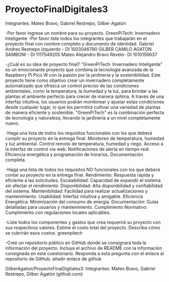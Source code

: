 # ProyectoFinalDigitales3
Integrantes: Mateo Bravo, Gabriel Restrepo, Gilber Agatón

-Por favor ingrese un nombre para su proyecto.
GreenPiTech: Invernadero Inteligente
-Por favor liste todos los integrantes que trabajarán en el proyecto final con nombre completo y documento de identidad.
Gabriel Andres Restrepo Izquierdo - DI 1003046790
GILBER CAMILO AGATON SAMBONI - DI 1117549205
Mateo Alejandro Bravo Revelo- DI 1010156637

-¿Cuál es su idea de proyecto final?
"GreenPiTech: Invernadero Inteligente" es un emocionante proyecto que combina la tecnología avanzada de la Raspberry Pi Pico W con la pasión por la jardinería y la sostenibilidad. Este proyecto tiene como objetivo crear un invernadero completamente automatizado que ofrezca un control preciso de las condiciones ambientales, como la temperatura, la humedad y la luz, para brindar a las plantas el ambiente perfecto para crecer de manera óptima. A través de una interfaz intuitiva, los usuarios podrán monitorear y ajustar estas condiciones desde cualquier lugar, lo que les permitirá cultivar una variedad de plantas de manera eficiente y sostenible. "GreenPiTech" es la combinación perfecta de tecnología y naturaleza, llevando la jardinería a un nivel completamente nuevo. 

-Haga una lista de todos los requisitos funcionales con los que deberá cumplir su proyecto en la entrega final.
Monitoreo de temperatura, humedad y luz ambiental.
Control remoto de temperatura, humedad y riego.
Acceso a la interfaz de control vía web.
Notificaciones de alerta en tiempo real.
Eficiencia energética y programación de horarios.
Documentación completa.

-Haga una lista de todos los requisitos NO funcionales con los que deberá contar su proyecto en la entrega final.
Rendimiento: Respuesta rápida y eficiente a las solicitudes.
Escalabilidad: Capacidad de expandir el sistema sin afectar el rendimiento.
Disponibilidad: Alta disponibilidad y confiabilidad del sistema.
Mantenibilidad: Facilidad para realizar actualizaciones y mantenimiento.
Usabilidad: Interfaz intuitiva y amigable.
Eficiencia Energética: Minimización del consumo de energía.
Documentación: Guías detalladas para usuarios y mantenimiento.
Cumplimiento Normativo: Cumplimiento con regulaciones locales aplicables.

-Liste todos los componentes y gastos que crea requerirá su proyecto con sus respectivos valores. Estime el costo total del proyecto. Describa cómo se cubrirán esos costos.
greenpitech

-Cree un repositorio público en GitHub donde se consignará toda la información del proyecto. Incluya el archivo de README con la información consignada en este cuestionario. Responda a esta pregunta con el enlace al repositorio de GitHub.
 añadir enlace de github

GilberAgaton/ProyectoFinalDigitales3: Integrantes: Mateo Bravo, Gabriel Restrepo, Gilber Agatón (github.com)
